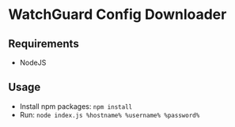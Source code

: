 # WatchGuard Config Downloader

## Requirements
- NodeJS

## Usage

- Install npm packages: `npm install`
- Run: `node index.js %hostname% %username% %password%`
